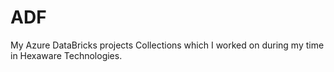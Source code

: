 # ADF
My Azure DataBricks projects Collections which I worked on during my time in Hexaware Technologies.
